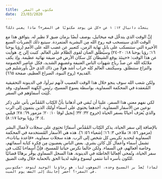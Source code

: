 ```yaml
---
title:  مكتوب في السفر
date:  23/03/2020
---
```


`يتحدَّث دانيال ١٢: ١ عن «كل مَن يوجد مكتوبًا في السفر»؟ ماذا يعني ذلك؟`

إنَّ الوقت الذي يتدخَّل فيه ميخائيل، يوصف أيضًا بزمان ضيق لا نظير له. يتوافق هذا مع الوقت الذي سينسحب فيه روح الله مِن البشرية المتمردة. سيتبع ذلك الضربات السبع الأخيرة التي ستنسكب على بابل نهاية الزمن، كتعبير عن غضب الله على الأمم (رؤيا يوحنا ١٦؛ رؤيا يوحنا ١٨: ٢٠-٢٤) وسيُطلَق العنان لقوى الظلام على العالم. كتبت إلن ج. هوايت عن هذا الوقت: «حينئذ يوقع الشيطان كل سكان الأرض في ضيقة نهائية عظيمة. وإذ يكف ملائكة الله عن صدِّ رياح شهوات الناس العنيفة وغضبهم الشديد، فكل عناصر الخصومة والنزاع ستنطلق. وسيكتنف العالم كله خراب أشد هولًا مِن ذاك الذي حلَّ بأورشليم في القديم» (روح النبوة، الصراع العظيم، صفحة ٦٦٥).

ولكن شعب الله سوف ينجو خلال هذا الوقت العصيب لأنهم تبرأوا، في الدينونة التحقيقية المُنعقدة في المحكمة السماوية، بواسطة يسوع المسيح، رئيس الكهنة السماوي، وقد كُتِبَت أسماؤهم في السفر.

لكي نفهم معنى هذا السفر، علينا أن نُبقي في أذهاننا بأنَّ الكِتَاب المُقَدَّس يأتي على ذِكر نوعين من الأسفار السماوية. أحدهما يحتوي على أسماء أولئك الذين ينتمون إلى الرب والذي يُعرَف أحيانًا بسفر الحياة (خروج ٣٢: ٣٢؛ إنجيل لوقا ١٠: ٢٠؛ مزمور ٦٩: ٢٨؛ فيلبي ٤: ٣؛ رؤيا يوحنا ١٧: ٨).

بالإضافة إلى سفر الحياة، يذكر الكِتَاب المُقَدَّس أسفارًا تحتوي على سجلات لأعمال البشر (مزمور ٥٦: ٨؛ ملاخي ٣: ١٦؛ إشعياء ٥٦: ٦). هذه هي الأسفار المُستخدمة في المحكمة السماوية لتحديد تكريس كل شخص إلى الرب. هذه سجلات سماوية، «قاعدة بيانات»، تشمل أسماء وأعمال كل كائن بشري. بعض الناس يغضبون مِن فِكرة كتابة أسمائهم، وخاصة أفعالهم، في السماء. ولكن حالما نكرس حياتنا للمسيح، فإنَّ أسماءنا تُكتَب في سفر الحياة، وتُمحى أفعالنا الخاطئة في الدينونة. هذا السجل السماوي يوفِّر برهانًا قضائيًا للكون بأسره أننا ننتمي ليسوع وعليه لدينا الحق بالحماية خلال وقت الضيق.

`لماذا يُعدّ بر المسيح وحده، الموهوب لنا، هو رجاؤنا الوحيد لنوجد ‹مكتوبين في السفر‹؟ أحضر إجابتك إلى الصف يوم السبت.`